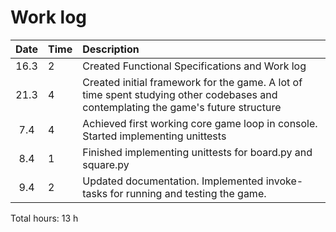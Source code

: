 # Work log

| Date | Time | Description |
| :----:|:-----| :-----|
| 16.3 | 2 | Created Functional Specifications and Work log |
| 21.3 | 4 | Created initial framework for the game. A lot of time spent studying other codebases and contemplating the game's future structure |
| 7.4 | 4 | Achieved first working core game loop in console. Started implementing unittests |
| 8.4 | 1 | Finished implementing unittests for board.py and square.py |
| 9.4 | 2 | Updated documentation. Implemented invoke-tasks for running and testing the game. |

Total hours: 13 h

